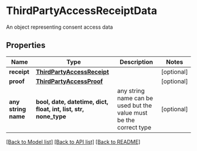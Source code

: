 # ThirdPartyAccessReceiptData

An object representing consent access data

## Properties
Name | Type | Description | Notes
------------ | ------------- | ------------- | -------------
**receipt** | [**ThirdPartyAccessReceipt**](ThirdPartyAccessReceipt.md) |  | [optional] 
**proof** | [**ThirdPartyAccessProof**](ThirdPartyAccessProof.md) |  | [optional] 
**any string name** | **bool, date, datetime, dict, float, int, list, str, none_type** | any string name can be used but the value must be the correct type | [optional]

[[Back to Model list]](../README.md#documentation-for-models) [[Back to API list]](../README.md#documentation-for-api-endpoints) [[Back to README]](../README.md)


